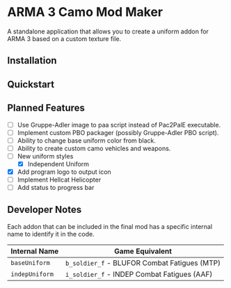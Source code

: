 # ARMA 3 Camo Mod Maker

A standalone application that allows you to create a uniform addon for ARMA 3 based on a custom texture file.

## Installation

## Quickstart

## Planned Features
- [ ] Use Gruppe-Adler image to paa script instead of Pac2PalE executable.
- [ ] Implement custom PBO packager (possibly Gruppe-Adler PBO script).
- [ ] Ability to change base uniform color from black.
- [ ] Ability to create custom camo vehicles and weapons.
- [ ] New uniform styles
  - [x] Independent Uniform
- [x] Add program logo to output icon
- [ ] Implement Hellcat Helicopter
- [ ] Add status to progress bar

## Developer Notes
Each addon that can be included in the final mod has a specific internal name to identify it in the code.

| Internal Name   | Game Equivalent                                   |
|-----------------|---------------------------------------------------|
| `baseUniform`   | `b_soldier_f` - BLUFOR Combat Fatigues (MTP)      |
| `indepUniform`  | `i_soldier_f` - INDEP Combat Fatigues (AAF)       |
